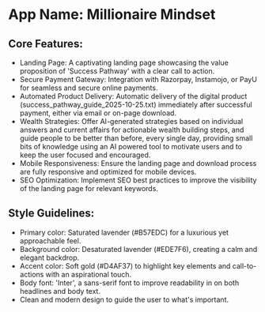 # **App Name**: Millionaire Mindset

## Core Features:

- Landing Page: A captivating landing page showcasing the value proposition of 'Success Pathway' with a clear call to action.
- Secure Payment Gateway: Integration with Razorpay, Instamojo, or PayU for seamless and secure online payments.
- Automated Product Delivery: Automatic delivery of the digital product (success_pathway_guide_2025-10-25.txt) immediately after successful payment, either via email or on-page download.
- Wealth Strategies: Offer AI-generated strategies based on individual answers and current affairs for actionable wealth building steps, and guide people to be better than before, every single day, providing small bits of knowledge using an AI powered tool to motivate users and to keep the user focused and encouraged.
- Mobile Responsiveness: Ensure the landing page and download process are fully responsive and optimized for mobile devices.
- SEO Optimization: Implement SEO best practices to improve the visibility of the landing page for relevant keywords.

## Style Guidelines:

- Primary color: Saturated lavender (#B57EDC) for a luxurious yet approachable feel.
- Background color: Desaturated lavender (#EDE7F6), creating a calm and elegant backdrop.
- Accent color: Soft gold (#D4AF37) to highlight key elements and call-to-actions with an aspirational touch.
- Body font: 'Inter', a sans-serif font to improve readability in on both headlines and body text.
- Clean and modern design to guide the user to what's important.